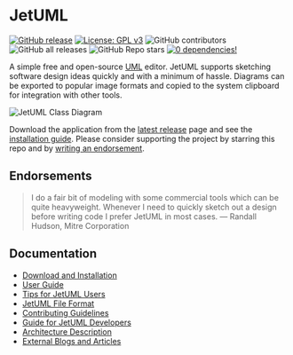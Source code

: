 # JetUML

[![GitHub release](https://img.shields.io/github/release/prmr/JetUML.svg)](https://gitHub.com/prmr/JetUML/releases/)
[![License: GPL v3](https://img.shields.io/badge/License-GPLv3-blue.svg)](https://www.gnu.org/licenses/gpl-3.0)
![GitHub contributors](https://img.shields.io/github/contributors/prmr/JetUML)
![GitHub all releases](https://img.shields.io/github/downloads/prmr/JetUML/total)
![GitHub Repo stars](https://img.shields.io/github/stars/prmr/JetUML?style=flat&color=Green)
[![0 dependencies!](https://0dependencies.dev/0dependencies.svg)](https://0dependencies.dev)

A simple free and open-source [UML](https://en.wikipedia.org/wiki/Unified_Modeling_Language) editor. JetUML supports sketching software design ideas quickly and with a minimum of hassle. Diagrams can be exported to popular image formats and copied to the system clipboard for integration with other tools.

![JetUML Class Diagram](docs/banner.png)

Download the application from the [latest release](https://github.com/prmr/JetUML/releases) page and see the [installation guide](docs/install.md). Please consider supporting the project by starring this repo and by [writing an endorsement](mailto:jetuml@cs.mcgill.ca).

## Endorsements

> I do a fair bit of modeling with some commercial tools which can be quite heavyweight. Whenever I need to quickly sketch out a design before writing code I prefer JetUML in most cases.
  — Randall Hudson, Mitre Corporation

## Documentation

* [Download and Installation](docs/install.md)
* [User Guide](docs/user-guide.md)
* [Tips for JetUML Users](docs/tips.md)
* [JetUML File Format](docs/schemas.md)
* [Contributing Guidelines](docs/CONTRIBUTING.md)
* [Guide for JetUML Developers](docs/developers.md)
* [Architecture Description](/docs/architecture.md)
* [External Blogs and Articles](/docs/articles.md)
